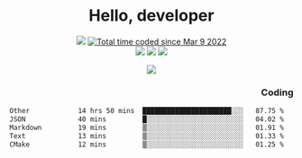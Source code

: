 # <div align='center' >Hello, developer</div>

<div align='center'>
  <a ><img src="https://img.shields.io/badge/dynamic/json?url=https%3A%2F%2Fapi.swo.moe%2Fstats%2Fgithub%2FFree-Aaron-Li&query=count&color=181717&label=GitHub&labelColor=282c34&logo=github&suffix=+follows&cacheSeconds=3600"></a>
  <a href="https://wakatime.com/@fe40087f-8eae-48dc-9950-ad0633db1591"><img src="https://wakatime.com/badge/user/fe40087f-8eae-48dc-9950-ad0633db1591.svg" alt="Total time coded since Mar 9 2022" /></a>
</div>
<div align='center'>
  <a><img src="https://img.shields.io/badge/C%2FC%2B%2B%20-%20%2375664D"></a>
  <a><img src="https://img.shields.io/badge/Kotlin%20-%20%2375664D"></a>
  <a><img src="https://img.shields.io/badge/JavaScript%20-%20%2375664D"></a>
</div>

<p align="center">
  <img src="https://readme-typing-svg.demolab.com/?lines=你好!+开发者;Hello!+ developer&font=Fira%20Code&center=true&width=380&height=50&duration=4000&pause=1000">
</p>


<div align='right'>
  <h3>Coding</h3>
</div>

<!--START_SECTION:waka-->

```txt
Other            14 hrs 50 mins  ██████████████████████░░░   87.75 %
JSON             40 mins         █░░░░░░░░░░░░░░░░░░░░░░░░   04.02 %
Markdown         19 mins         ▒░░░░░░░░░░░░░░░░░░░░░░░░   01.91 %
Text             13 mins         ▒░░░░░░░░░░░░░░░░░░░░░░░░   01.33 %
CMake            12 mins         ▒░░░░░░░░░░░░░░░░░░░░░░░░   01.25 %
```

<!--END_SECTION:waka-->




